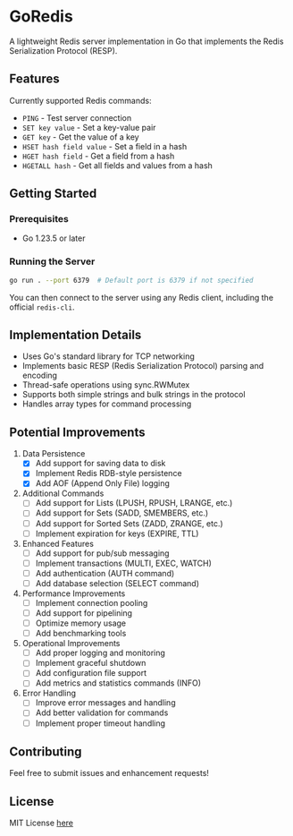 # GoRedis

A lightweight Redis server implementation in Go that implements the Redis Serialization Protocol (RESP).

## Features

Currently supported Redis commands:

- `PING` - Test server connection
- `SET key value` - Set a key-value pair
- `GET key` - Get the value of a key
- `HSET hash field value` - Set a field in a hash
- `HGET hash field` - Get a field from a hash
- `HGETALL hash` - Get all fields and values from a hash

## Getting Started

### Prerequisites

- Go 1.23.5 or later

### Running the Server

```bash
go run . --port 6379  # Default port is 6379 if not specified
```

You can then connect to the server using any Redis client, including the official `redis-cli`.

## Implementation Details

- Uses Go's standard library for TCP networking
- Implements basic RESP (Redis Serialization Protocol) parsing and encoding
- Thread-safe operations using sync.RWMutex
- Supports both simple strings and bulk strings in the protocol
- Handles array types for command processing

## Potential Improvements

1. Data Persistence
   - [x] Add support for saving data to disk
   - [x] Implement Redis RDB-style persistence
   - [x] Add AOF (Append Only File) logging

2. Additional Commands
   - [ ] Add support for Lists (LPUSH, RPUSH, LRANGE, etc.)
   - [ ] Add support for Sets (SADD, SMEMBERS, etc.)
   - [ ] Add support for Sorted Sets (ZADD, ZRANGE, etc.)
   - [ ] Implement expiration for keys (EXPIRE, TTL)

3. Enhanced Features
   - [ ] Add support for pub/sub messaging
   - [ ] Implement transactions (MULTI, EXEC, WATCH)
   - [ ] Add authentication (AUTH command)
   - [ ] Add database selection (SELECT command)

4. Performance Improvements
   - [ ] Implement connection pooling
   - [ ] Add support for pipelining
   - [ ] Optimize memory usage
   - [ ] Add benchmarking tools

5. Operational Improvements
   - [ ] Add proper logging and monitoring
   - [ ] Implement graceful shutdown
   - [ ] Add configuration file support
   - [ ] Add metrics and statistics commands (INFO)

6. Error Handling
   - [ ] Improve error messages and handling
   - [ ] Add better validation for commands
   - [ ] Implement proper timeout handling

## Contributing

Feel free to submit issues and enhancement requests!

## License

MIT License [here](./LICENSE)
